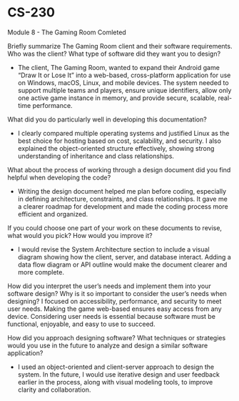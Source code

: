 # CS-230
Module 8 - The Gaming Room Comleted

Briefly summarize The Gaming Room client and their software requirements. Who was the client? What type of software did they want you to design?
- The client, The Gaming Room, wanted to expand their Android game “Draw It or Lose It” into a web-based, cross-platform application for use on Windows, macOS, Linux, and mobile devices. The system needed to support multiple teams and players, ensure unique identifiers, allow only one active game instance in memory, and provide secure, scalable, real-time performance.

What did you do particularly well in developing this documentation?
- I clearly compared multiple operating systems and justified Linux as the best choice for hosting based on cost, scalability, and security. I also explained the object-oriented structure effectively, showing strong understanding of inheritance and class relationships.

What about the process of working through a design document did you find helpful when developing the code?
- Writing the design document helped me plan before coding, especially in defining architecture, constraints, and class relationships. It gave me a clearer roadmap for development and made the coding process more efficient and organized.

If you could choose one part of your work on these documents to revise, what would you pick? How would you improve it?
- I would revise the System Architecture section to include a visual diagram showing how the client, server, and database interact. Adding a data flow diagram or API outline would make the document clearer and more complete.

How did you interpret the user’s needs and implement them into your software design? Why is it so important to consider the user’s needs when designing?
I focused on accessibility, performance, and security to meet user needs. Making the game web-based ensures easy access from any device. Considering user needs is essential because software must be functional, enjoyable, and easy to use to succeed.

How did you approach designing software? What techniques or strategies would you use in the future to analyze and design a similar software application?
- I used an object-oriented and client-server approach to design the system. In the future, I would use iterative design and user feedback earlier in the process, along with visual modeling tools, to improve clarity and collaboration.





